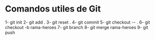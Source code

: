 # Comandos utiles de Git

1- git init
2- git add .
3- git reset .
4- git commit
5- git checkout -- .
6- git checkout -b rama-heroes
7- git branch
8- git merge rama-heroes
9- git push